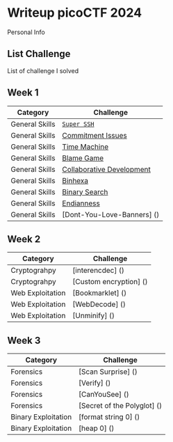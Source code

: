 # **Writeup picoCTF 2024**
Personal Info
## **List Challenge**
List of challenge I solved
## **Week 1**
| **Category**    | **Challenge**                       |
| -------------   | -------------                       |
| General Skills |[`Super SSH`](General%20Skills/superssh-solve.md)|
| General Skills |[Commitment Issues](General%20Skills/commit-solve.md)|
| General Skills |[Time Machine](General%20Skills/timemachine-solve.md)|
| General Skills |[Blame Game](General%20Skills/blamegame-solve.md)|
| General Skills |[Collaborative Development](General%20Skills/collaborative-solve.md)|
| General Skills |[Binhexa](General%20Skills/binhexa-solve.md)|
| General Skills |[Binary Search](General%20Skills/binarysearch-solve.md)|
| General Skills |[Endianness](General%20Skills/endianness-solve.md)|
| General Skills |[Dont-You-Love-Banners] ()|

## **Week 2**
| **Category**    | **Challenge**                       |
| -------------   | -------------                       |
| Cryptograhpy |[interencdec] ()|
| Cryptograhpy |[Custom encryption] ()|
| Web Exploitation |[Bookmarklet] ()|
| Web Exploitation |[WebDecode] ()|
| Web Exploitation |[Unminify] ()|

## **Week 3**
| **Category**    | **Challenge**                       |
| -------------   | -------------                       |
| Forensics |[Scan Surprise] ()|
| Forensics |[Verify] ()|
| Forensics |[CanYouSee] ()|
| Forensics |[Secret of the Polyglot] ()|
| Binary Exploitation |[format string 0] ()|
| Binary Exploitation |[heap 0] ()|

